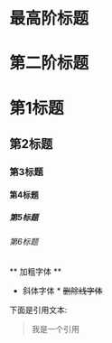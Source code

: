 最高阶标题
==============================================================
第二阶标题
==============================================================
# 第1标题
## 第2标题
### 第3标题
#### 第4标题
##### 第5标题
###### 第6标题
** 加粗字体 **
* 斜体字体 *
~~删除线字体~~

下面是引用文本:
> 我是一个引用

